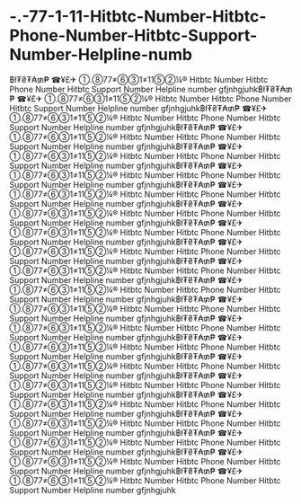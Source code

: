 # -.-77-1-11-Hitbtc-Number-Hitbtc-Phone-Number-Hitbtc-Support-Number-Helpline-numb
฿ł₮₴₮₳₥₱ ☎¥£✈ ①.⑧77≠⑥③1≠11⑤②¼® Hitbtc Number Hitbtc Phone Number Hitbtc Support Number Helpline number gfjnhgjuhk฿ł₮₴₮₳₥₱ ☎¥£✈ ①.⑧77≠⑥③1≠11⑤②¼® Hitbtc Number Hitbtc Phone Number Hitbtc Support Number Helpline number gfjnhgjuhk฿ł₮₴₮₳₥₱ ☎¥£✈ ①.⑧77≠⑥③1≠11⑤②¼® Hitbtc Number Hitbtc Phone Number Hitbtc Support Number Helpline number gfjnhgjuhk฿ł₮₴₮₳₥₱ ☎¥£✈ ①.⑧77≠⑥③1≠11⑤②¼® Hitbtc Number Hitbtc Phone Number Hitbtc Support Number Helpline number gfjnhgjuhk฿ł₮₴₮₳₥₱ ☎¥£✈ ①.⑧77≠⑥③1≠11⑤②¼® Hitbtc Number Hitbtc Phone Number Hitbtc Support Number Helpline number gfjnhgjuhk฿ł₮₴₮₳₥₱ ☎¥£✈ ①.⑧77≠⑥③1≠11⑤②¼® Hitbtc Number Hitbtc Phone Number Hitbtc Support Number Helpline number gfjnhgjuhk฿ł₮₴₮₳₥₱ ☎¥£✈ ①.⑧77≠⑥③1≠11⑤②¼® Hitbtc Number Hitbtc Phone Number Hitbtc Support Number Helpline number gfjnhgjuhk฿ł₮₴₮₳₥₱ ☎¥£✈ ①.⑧77≠⑥③1≠11⑤②¼® Hitbtc Number Hitbtc Phone Number Hitbtc Support Number Helpline number gfjnhgjuhk฿ł₮₴₮₳₥₱ ☎¥£✈ ①.⑧77≠⑥③1≠11⑤②¼® Hitbtc Number Hitbtc Phone Number Hitbtc Support Number Helpline number gfjnhgjuhk฿ł₮₴₮₳₥₱ ☎¥£✈ ①.⑧77≠⑥③1≠11⑤②¼® Hitbtc Number Hitbtc Phone Number Hitbtc Support Number Helpline number gfjnhgjuhk฿ł₮₴₮₳₥₱ ☎¥£✈ ①.⑧77≠⑥③1≠11⑤②¼® Hitbtc Number Hitbtc Phone Number Hitbtc Support Number Helpline number gfjnhgjuhk฿ł₮₴₮₳₥₱ ☎¥£✈ ①.⑧77≠⑥③1≠11⑤②¼® Hitbtc Number Hitbtc Phone Number Hitbtc Support Number Helpline number gfjnhgjuhk฿ł₮₴₮₳₥₱ ☎¥£✈ ①.⑧77≠⑥③1≠11⑤②¼® Hitbtc Number Hitbtc Phone Number Hitbtc Support Number Helpline number gfjnhgjuhk฿ł₮₴₮₳₥₱ ☎¥£✈ ①.⑧77≠⑥③1≠11⑤②¼® Hitbtc Number Hitbtc Phone Number Hitbtc Support Number Helpline number gfjnhgjuhk฿ł₮₴₮₳₥₱ ☎¥£✈ ①.⑧77≠⑥③1≠11⑤②¼® Hitbtc Number Hitbtc Phone Number Hitbtc Support Number Helpline number gfjnhgjuhk฿ł₮₴₮₳₥₱ ☎¥£✈ ①.⑧77≠⑥③1≠11⑤②¼® Hitbtc Number Hitbtc Phone Number Hitbtc Support Number Helpline number gfjnhgjuhk฿ł₮₴₮₳₥₱ ☎¥£✈ ①.⑧77≠⑥③1≠11⑤②¼® Hitbtc Number Hitbtc Phone Number Hitbtc Support Number Helpline number gfjnhgjuhk฿ł₮₴₮₳₥₱ ☎¥£✈ ①.⑧77≠⑥③1≠11⑤②¼® Hitbtc Number Hitbtc Phone Number Hitbtc Support Number Helpline number gfjnhgjuhk฿ł₮₴₮₳₥₱ ☎¥£✈ ①.⑧77≠⑥③1≠11⑤②¼® Hitbtc Number Hitbtc Phone Number Hitbtc Support Number Helpline number gfjnhgjuhk฿ł₮₴₮₳₥₱ ☎¥£✈ ①.⑧77≠⑥③1≠11⑤②¼® Hitbtc Number Hitbtc Phone Number Hitbtc Support Number Helpline number gfjnhgjuhk฿ł₮₴₮₳₥₱ ☎¥£✈ ①.⑧77≠⑥③1≠11⑤②¼® Hitbtc Number Hitbtc Phone Number Hitbtc Support Number Helpline number gfjnhgjuhk฿ł₮₴₮₳₥₱ ☎¥£✈ ①.⑧77≠⑥③1≠11⑤②¼® Hitbtc Number Hitbtc Phone Number Hitbtc Support Number Helpline number gfjnhgjuhk
